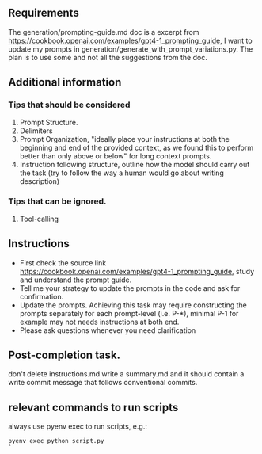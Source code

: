 ## Requirements
The generation/prompting-guide.md doc is a excerpt from https://cookbook.openai.com/examples/gpt4-1_prompting_guide, I want to update my prompts in generation/generate_with_prompt_variations.py. The plan is to use some and not all the suggestions from the doc.

## Additional information
### Tips that should be considered
1. Prompt Structure.
2. Delimiters
3. Prompt Organization, "ideally place your instructions at both the beginning and end of the provided context, as we found this to perform better than only above or below" for long context prompts.
4. Instruction following structure, outline how the model should carry out the task (try to follow the way a human would go about writing description)


### Tips that can be ignored.
1. Tool-calling


## Instructions
- First check the source link https://cookbook.openai.com/examples/gpt4-1_prompting_guide, study and understand the prompt guide.
- Tell me your strategy to update the prompts in the code and ask for confirmation.
- Update the prompts. Achieving this task may require constructing the prompts separately for each prompt-level (i.e. P-*), minimal P-1 for example may not needs instructions at both end.
- Please ask questions whenever you need clarification


## Post-completion task.
don't delete instructions.md
write a summary.md and it should contain a write commit message that follows conventional commits.

## relevant commands to run scripts

always use pyenv exec to run scripts, e.g.:
```
pyenv exec python script.py
`